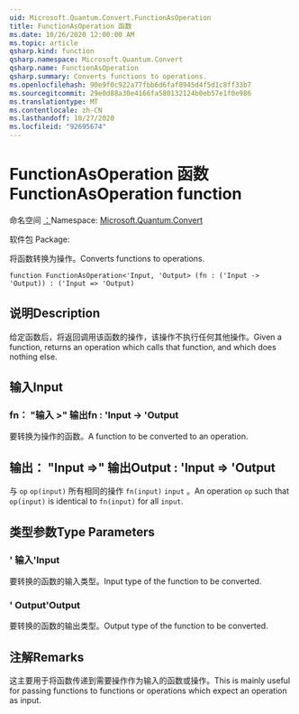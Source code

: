 ```yaml
---
uid: Microsoft.Quantum.Convert.FunctionAsOperation
title: FunctionAsOperation 函数
ms.date: 10/26/2020 12:00:00 AM
ms.topic: article
qsharp.kind: function
qsharp.namespace: Microsoft.Quantum.Convert
qsharp.name: FunctionAsOperation
qsharp.summary: Converts functions to operations.
ms.openlocfilehash: 90e9f0c922a77fbb6d6faf8945d4f5d1c8ff33b7
ms.sourcegitcommit: 29e0d88a30e4166fa580132124b0eb57e1f0e986
ms.translationtype: MT
ms.contentlocale: zh-CN
ms.lasthandoff: 10/27/2020
ms.locfileid: "92695674"
---
```

# <a name="functionasoperation-function"></a><span data-ttu-id="e6571-102">FunctionAsOperation 函数</span><span class="sxs-lookup"><span data-stu-id="e6571-102">FunctionAsOperation function</span></span>

<span data-ttu-id="e6571-103">命名空间 [：](xref:Microsoft.Quantum.Convert)</span><span class="sxs-lookup"><span data-stu-id="e6571-103">Namespace: [Microsoft.Quantum.Convert](xref:Microsoft.Quantum.Convert)</span></span>

<span data-ttu-id="e6571-104">软件包 [](https://nuget.org/packages/)</span><span class="sxs-lookup"><span data-stu-id="e6571-104">Package: [](https://nuget.org/packages/)</span></span>


<span data-ttu-id="e6571-105">将函数转换为操作。</span><span class="sxs-lookup"><span data-stu-id="e6571-105">Converts functions to operations.</span></span>

```qsharp
function FunctionAsOperation<'Input, 'Output> (fn : ('Input -> 'Output)) : ('Input => 'Output)
```


## <a name="description"></a><span data-ttu-id="e6571-106">说明</span><span class="sxs-lookup"><span data-stu-id="e6571-106">Description</span></span>

<span data-ttu-id="e6571-107">给定函数后，将返回调用该函数的操作，该操作不执行任何其他操作。</span><span class="sxs-lookup"><span data-stu-id="e6571-107">Given a function, returns an operation which calls that function, and which does nothing else.</span></span>

## <a name="input"></a><span data-ttu-id="e6571-108">输入</span><span class="sxs-lookup"><span data-stu-id="e6571-108">Input</span></span>

### <a name="fn--input---output"></a><span data-ttu-id="e6571-109">fn： "输入 >" 输出</span><span class="sxs-lookup"><span data-stu-id="e6571-109">fn : 'Input -> 'Output</span></span>

<span data-ttu-id="e6571-110">要转换为操作的函数。</span><span class="sxs-lookup"><span data-stu-id="e6571-110">A function to be converted to an operation.</span></span>



## <a name="output--input--output"></a><span data-ttu-id="e6571-111">输出： "Input =>" 输出</span><span class="sxs-lookup"><span data-stu-id="e6571-111">Output : 'Input => 'Output</span></span> 

<span data-ttu-id="e6571-112">与 `op` `op(input)` 所有相同的操作 `fn(input)` `input` 。</span><span class="sxs-lookup"><span data-stu-id="e6571-112">An operation `op` such that `op(input)` is identical to `fn(input)` for all `input`.</span></span>

## <a name="type-parameters"></a><span data-ttu-id="e6571-113">类型参数</span><span class="sxs-lookup"><span data-stu-id="e6571-113">Type Parameters</span></span>

### <a name="input"></a><span data-ttu-id="e6571-114">' 输入</span><span class="sxs-lookup"><span data-stu-id="e6571-114">'Input</span></span>

<span data-ttu-id="e6571-115">要转换的函数的输入类型。</span><span class="sxs-lookup"><span data-stu-id="e6571-115">Input type of the function to be converted.</span></span>
### <a name="output"></a><span data-ttu-id="e6571-116">' Output</span><span class="sxs-lookup"><span data-stu-id="e6571-116">'Output</span></span>

<span data-ttu-id="e6571-117">要转换的函数的输出类型。</span><span class="sxs-lookup"><span data-stu-id="e6571-117">Output type of the function to be converted.</span></span>

## <a name="remarks"></a><span data-ttu-id="e6571-118">注解</span><span class="sxs-lookup"><span data-stu-id="e6571-118">Remarks</span></span>

<span data-ttu-id="e6571-119">这主要用于将函数传递到需要操作作为输入的函数或操作。</span><span class="sxs-lookup"><span data-stu-id="e6571-119">This is mainly useful for passing functions to functions or operations which expect an operation as input.</span></span>